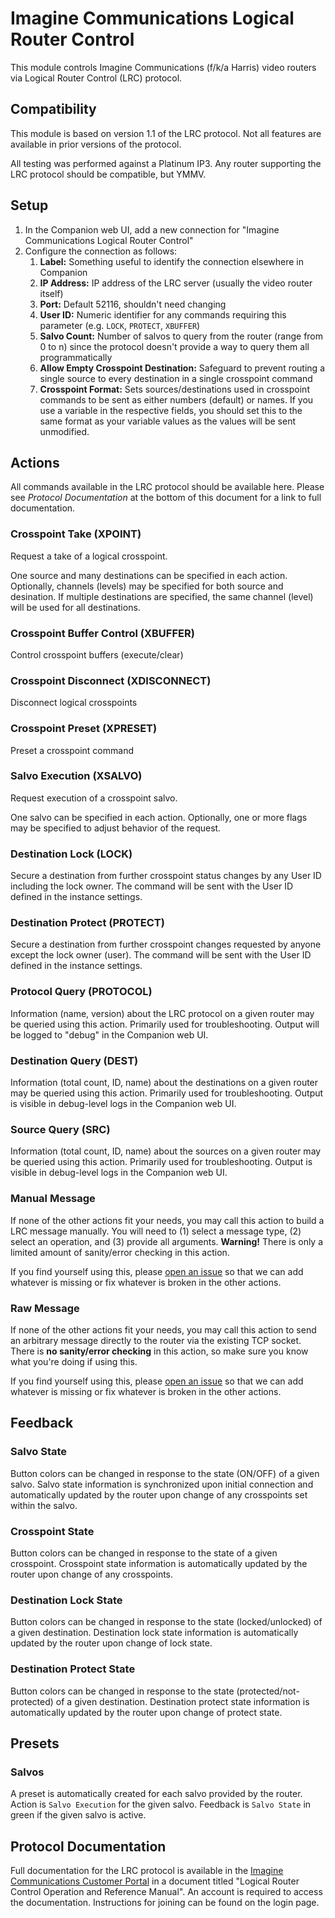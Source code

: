 # Imagine Communications Logical Router Control

This module controls Imagine Communications (f/k/a Harris) video routers via Logical Router Control (LRC) protocol.

## Compatibility

This module is based on version 1.1 of the LRC protocol. Not all features are available in prior versions of the protocol.

All testing was performed against a Platinum IP3. Any router supporting the LRC protocol should be compatible, but YMMV.

## Setup

1. In the Companion web UI, add a new connection for "Imagine Communications Logical Router Control"
2. Configure the connection as follows:
   1. **Label:** Something useful to identify the connection elsewhere in Companion
   2. **IP Address:** IP address of the LRC server (usually the video router itself)
   3. **Port:** Default 52116, shouldn't need changing
   4. **User ID:** Numeric identifier for any commands requiring this parameter (e.g. `LOCK`, `PROTECT`, `XBUFFER`)
   5. **Salvo Count:** Number of salvos to query from the router (range from 0 to n) since the protocol doesn't provide a way to query them all programmatically
   6. **Allow Empty Crosspoint Destination:** Safeguard to prevent routing a single source to every destination in a single crosspoint command
   7. **Crosspoint Format:** Sets sources/destinations used in crosspoint commands to be sent as either numbers (default) or names.
      If you use a variable in the respective fields, you should set this to the same format as your variable values as the values will be sent unmodified.

## Actions

All commands available in the LRC protocol should be available here.
Please see *Protocol Documentation* at the bottom of this document for a link to full documentation.

### Crosspoint Take (XPOINT)

Request a take of a logical crosspoint.

One source and many destinations can be specified in each action.
Optionally, channels (levels) may be specified for both source and desination.
If multiple destinations are specified, the same channel (level) will be used for all destinations.

### Crosspoint Buffer Control (XBUFFER)

Control crosspoint buffers (execute/clear)

### Crosspoint Disconnect (XDISCONNECT)

Disconnect logical crosspoints

### Crosspoint Preset (XPRESET)

Preset a crosspoint command

### Salvo Execution (XSALVO)

Request execution of a crosspoint salvo.

One salvo can be specified in each action.
Optionally, one or more flags may be specified to adjust behavior of the request.

### Destination Lock (LOCK)

Secure a destination from further crosspoint status changes by any User ID including the lock owner.
The command will be sent with the User ID defined in the instance settings.

### Destination Protect (PROTECT)

Secure a destination from further crosspoint changes requested by anyone except the lock owner (user).
The command will be sent with the User ID defined in the instance settings.

### Protocol Query (PROTOCOL)

Information (name, version) about the LRC protocol on a given router may be queried using this action.
Primarily used for troubleshooting. Output will be logged to "debug" in the Companion web UI.

### Destination Query (DEST)

Information (total count, ID, name) about the destinations on a given router may be queried using this action.
Primarily used for troubleshooting. Output is visible in debug-level logs in the Companion web UI.

### Source Query (SRC)

Information (total count, ID, name) about the sources on a given router may be queried using this action.
Primarily used for troubleshooting. Output is visible in debug-level logs in the Companion web UI.

### Manual Message

If none of the other actions fit your needs, you may call this action to build a LRC message manually.
You will need to (1) select a message type, (2) select an operation, and (3) provide all arguments.
**Warning!** There is only a limited amount of sanity/error checking in this action.

If you find yourself using this, please [open an issue](https://github.com/bitfocus/companion-module-imagine-lrc/issues/new) so that we can add whatever is missing or fix whatever is broken in the other actions.

### Raw Message

If none of the other actions fit your needs, you may call this action to send an arbitrary message directly to the router via the existing TCP socket.
There is **no sanity/error checking** in this action, so make sure you know what you're doing if using this.

If you find yourself using this, please [open an issue](https://github.com/bitfocus/companion-module-imagine-lrc/issues/new) so that we can add whatever is missing or fix whatever is broken in the other actions.

## Feedback

### Salvo State

Button colors can be changed in response to the state (ON/OFF) of a given salvo.
Salvo state information is synchronized upon initial connection and automatically updated by the router upon change of any crosspoints set within the salvo.

### Crosspoint State

Button colors can be changed in response to the state of a given crosspoint.
Crosspoint state information is automatically updated by the router upon change of any crosspoints.

### Destination Lock State

Button colors can be changed in response to the state (locked/unlocked) of a given destination.
Destination lock state information is automatically updated by the router upon change of lock state.

### Destination Protect State

Button colors can be changed in response to the state (protected/not-protected) of a given destination.
Destination protect state information is automatically updated by the router upon change of protect state.

## Presets

### Salvos

A preset is automatically created for each salvo provided by the router.
Action is `Salvo Execution` for the given salvo.
Feedback is `Salvo State` in green if the given salvo is active.

## Protocol Documentation

Full documentation for the LRC protocol is available in the [Imagine Communications Customer Portal](https://community.imaginecommunications.com/)
in a document titled "Logical Router Control Operation and Reference Manual".
An account is required to access the documentation. Instructions for joining can be found on the login page.
